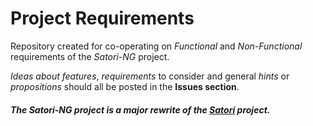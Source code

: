 # Project Requirements

Repository created for co-operating on *Functional* and *Non-Functional* requirements of the *Satori-NG* project.



*Ideas about features*, *requirements* to consider and general *hints* or *propositions* should all be posted in the **Issues section**.



##### The *Satori-NG* project is a major rewrite of the [Satori](https://github.com/operatorequals/satori) project. 
